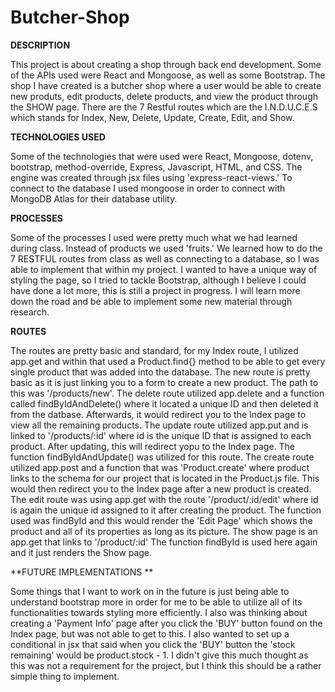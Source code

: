 # Butcher-Shop

<!-- DESCRIPTION -->
**DESCRIPTION**

This project is about creating a shop through back end development. Some of the APIs used were React and Mongoose, as well as some Bootstrap. The shop I have created is a butcher shop where a user would be able to create new produts, edit products, delete products, and view the product through the SHOW page. There are the 7 Restful routes which are the I.N.D.U.C.E.S which stands for Index, New, Delete, Update, Create, Edit, and Show. 

<!-- TECHNOLOGIES USED -->
**TECHNOLOGIES USED**

Some of the technologies that were used were React, Mongoose, dotenv, bootstrap, method-override, Express, Javascript, HTML, and CSS. The engine was created through jsx files using 'express-react-views.' To connect to the database I used mongoose in order to connect with MongoDB Atlas for their database utility. 

<!-- PROCESSES -->
**PROCESSES**

Some of the processes I used were pretty much what we had learned during class. Instead of products we used 'fruits.' We learned how to do the 7 RESTFUL routes from class as well as connecting to a database, so I was able to implement that within my project. I wanted to have a unique way of styling the page, so I tried to tackle Bootstrap, although I believe I could have done a lot more, this is still a project in progress. I will learn more down the road and be able to implement some new material through research. 

<!-- ROUTES -->
**ROUTES**

The routes are pretty basic and standard, for my Index route, I utilized app.get and within that used a Product.find{} method to be able to get every single product that was added into the database. The new route is pretty basic as it is just linking you to a form to create a new product. The path to this was '/products/new'. The delete route utilized app.delete and a function called findByIdAndDelete() where it located a unique ID and then deleted it from the datbase. Afterwards, it would redirect you to the Index page to view all the remaining products. The update route utilized app.put and is linked to '/products/:id' where id is the unique ID that is assigned to each product. After updating, this will redirect yopu to the Index page. The function findByIdAndUpdate() was utilized for this route. The create route utilized app.post and a function that was 'Product.create' where product links to the schema for our project that is located in the Product.js file. This would then redirect you to the Index page after a new product is created. The edit route was using app.get with the route '/product/:id/edit' where id is again the unique id assigned to it after creating the product. The function used was findById and this would render the 'Edit Page' which shows the product and all of its properties as long as its picture. The show page is an app.get that links to '/product/:id' The function findById is used here again and it just renders the Show page. 

<!-- FUTURE IMPLEMENTATIONS -->
**FUTURE IMPLEMENTATIONS **

Some things that I want to work on in the future is just being able to understand bootstrap more in order for me to be able to utilize all of its functionalities towards styling more efficiently. I also was thinking about creating a 'Payment Info' page after you click the 'BUY' button found on the Index page, but was not able to get to this. I also wanted to set up a conditional in jsx that said when you click the 'BUY' button the 'stock remaining' would be product.stock - 1. I didn't give this much thought as this was not a requirement for the project, but I think this should be a rather simple thing to implement. 
